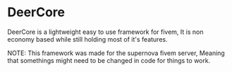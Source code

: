 # DeerCore
DeerCore is a lightweight easy to use framework for fivem, It is non economy based while still holding most of it's features. 

NOTE: This framework was made for the supernova fivem server, Meaning that somethings might need to be changed in code for things to work.
